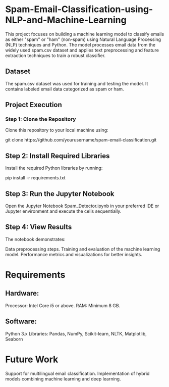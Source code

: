 # Spam-Email-Classification-using-NLP-and-Machine-Learning
<p>This project focuses on building a machine learning model to classify emails as either "spam" or "ham" (non-spam) using Natural Language Processing (NLP) techniques and Python. The model processes email data from the widely used spam.csv dataset and applies text preprocessing and feature extraction techniques to train a robust classifier.</p>
<h2>Dataset</h2>
<p>The spam.csv dataset was used for training and testing the model. It contains labeled email data categorized as spam or ham.</p>

<h2>Project Execution</h2>
<h3>Step 1: Clone the Repository</h3>
<p>Clone this repository to your local machine using:</p>
<p>git clone https://github.com/yourusername/spam-email-classification.git  
</p>
<h2>Step 2: Install Required Libraries</h2>
<p>Install the required Python libraries by running:</p>
<p>pip install -r requirements.txt  
</p>
<h2>Step 3: Run the Jupyter Notebook</h2>
<p>Open the Jupyter Notebook Spam_Detector.ipynb in your preferred IDE or Jupyter environment and execute the cells sequentially.</p>
<h2>Step 4: View Results</h2>
<p>The notebook demonstrates:

Data preprocessing steps.
Training and evaluation of the machine learning model.
Performance metrics and visualizations for better insights.</p>
<h1>Requirements</h1>
<h2>Hardware:</h2>
<p>Processor: Intel Core i5 or above.
RAM: Minimum 8 GB.</p>
<h2>Software:</h2>
<p>Python 3.x
Libraries: Pandas, NumPy, Scikit-learn, NLTK, Matplotlib, Seaborn</p>
<h1>Future Work</h1>
<p>Support for multilingual email classification.
Implementation of hybrid models combining machine learning and deep learning.</p>
